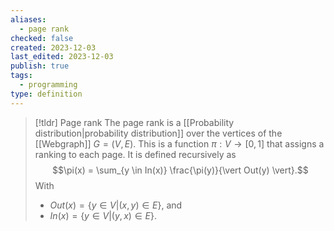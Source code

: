 ```yaml
---
aliases:
  - page rank
checked: false
created: 2023-12-03
last_edited: 2023-12-03
publish: true
tags:
  - programming
type: definition
---
```

>[!tldr] Page rank
>The page rank is a [[Probability distribution|probability distribution]] over the vertices of the [[Webgraph]] $G = (V,E)$. This is a function $\pi : V \rightarrow [0,1]$ that assigns a ranking to each page. It is defined recursively as
> $$\pi(x) = \sum_{y \in In(x)} \frac{\pi(y)}{\vert Out(y) \vert}.$$
> With
> - $Out(x) = \{y \in V \vert (x,y) \in E\}$, and
> - $In(x) = \{y \in V \vert (y,x) \in E\}$. 

